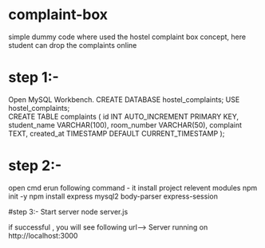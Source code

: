 # complaint-box
simple dummy code where used the hostel complaint box concept, here student can drop the complaints online

# step 1:-
Open MySQL Workbench.
  CREATE DATABASE hostel_complaints;
  USE hostel_complaints;  
  CREATE TABLE complaints (
    id INT AUTO_INCREMENT PRIMARY KEY,
    student_name VARCHAR(100),
    room_number VARCHAR(50),
    complaint TEXT,
    created_at TIMESTAMP DEFAULT CURRENT_TIMESTAMP
  );


# step 2:-
open cmd erun following command - it install project relevent modules
npm init -y
npm install express mysql2 body-parser express-session

#step 3:- Start server
  node server.js
  
  if successful , you will see following url-->
  Server running on http://localhost:3000

